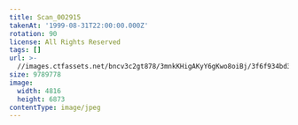 ```yaml
---
title: Scan_002915
takenAt: '1999-08-31T22:00:00.000Z'
rotation: 90
license: All Rights Reserved
tags: []
url: >-
  //images.ctfassets.net/bncv3c2gt878/3mnkKHigAKyY6gKwo8oiBj/3f6f934bd35b07213944490e03c442af/scan_002915_14689102304_o
size: 9789778
image:
  width: 4816
  height: 6873
contentType: image/jpeg
---
```


